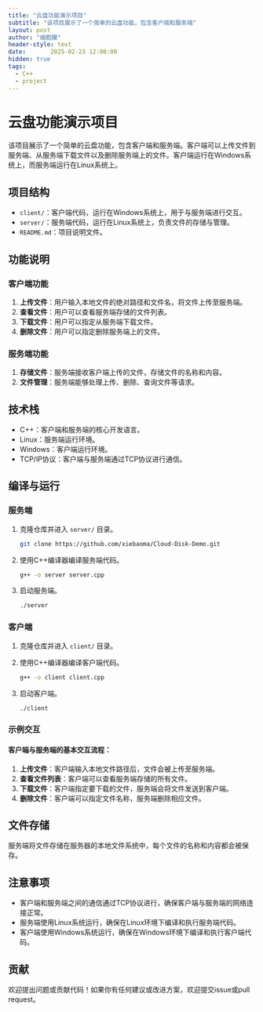 ```yaml
---
title: "云盘功能演示项目"
subtitle: "该项目展示了一个简单的云盘功能，包含客户端和服务端"
layout: post
author: "细胞膜"
header-style: text
date:       2025-02-23 12:00:00
hidden: true
tags:
  - C++
  - project
---
```


# 云盘功能演示项目

该项目展示了一个简单的云盘功能，包含客户端和服务端。客户端可以上传文件到服务端、从服务端下载文件以及删除服务端上的文件。客户端运行在Windows系统上，而服务端运行在Linux系统上。

## 项目结构

- `client/`：客户端代码，运行在Windows系统上，用于与服务端进行交互。
- `server/`：服务端代码，运行在Linux系统上，负责文件的存储与管理。
- `README.md`：项目说明文件。

## 功能说明

### 客户端功能

1. **上传文件**：用户输入本地文件的绝对路径和文件名，将文件上传至服务端。
2. **查看文件**：用户可以查看服务端存储的文件列表。
3. **下载文件**：用户可以指定从服务端下载文件。
4. **删除文件**：用户可以指定删除服务端上的文件。

### 服务端功能

1. **存储文件**：服务端接收客户端上传的文件，存储文件的名称和内容。
2. **文件管理**：服务端能够处理上传、删除、查询文件等请求。

## 技术栈

- C++：客户端和服务端的核心开发语言。
- Linux：服务端运行环境。
- Windows：客户端运行环境。
- TCP/IP协议：客户端与服务端通过TCP协议进行通信。

## 编译与运行

### 服务端

1. 克隆仓库并进入 `server/` 目录。

   ```bash
   git clone https://github.com/xiebaoma/Cloud-Disk-Demo.git
   ```

   

2. 使用C++编译器编译服务端代码。

   ```bash
   g++ -o server server.cpp
   ```

3. 启动服务端。

   ```bash
   ./server
   ```

### 客户端

1. 克隆仓库并进入 `client/` 目录。

2. 使用C++编译器编译客户端代码。

   ```bash
   g++ -o client client.cpp
   ```

3. 启动客户端。

   ```bash
   ./client
   ```

### 示例交互

#### 客户端与服务端的基本交互流程：

1. **上传文件**：客户端输入本地文件路径后，文件会被上传至服务端。
2. **查看文件列表**：客户端可以查看服务端存储的所有文件。
3. **下载文件**：客户端指定要下载的文件，服务端会将文件发送到客户端。
4. **删除文件**：客户端可以指定文件名称，服务端删除相应文件。

## 文件存储

服务端将文件存储在服务器的本地文件系统中，每个文件的名称和内容都会被保存。

## 注意事项

- 客户端和服务端之间的通信通过TCP协议进行，确保客户端与服务端的网络连接正常。
- 服务端使用Linux系统运行，确保在Linux环境下编译和执行服务端代码。
- 客户端使用Windows系统运行，确保在Windows环境下编译和执行客户端代码。

## 贡献

欢迎提出问题或贡献代码！如果你有任何建议或改进方案，欢迎提交issue或pull request。